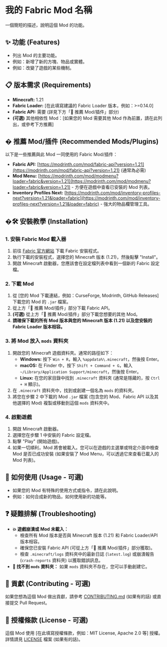 # 我的 Fabric Mod 名稱

一個簡短的描述，說明這個 Mod 的功能。

## ✨ 功能 (Features)

*   列出 Mod 的主要功能。
*   例如：新增了新的方塊、物品或實體。
*   例如：改變了遊戲的某些機制。

## 📋 版本需求 (Requirements)

*   **Minecraft:** 1.21
*   **Fabric Loader:** [在此填寫建議的 Fabric Loader 版本，例如：>=0.14.0]
*   **Fabric API:** 需要 (詳見下方「🔗 推薦 Mod/插件」部分)
*   **(可選)** 其他相依性 Mod：[如果您的 Mod 需要其他 Mod 作為前置，請在此列出，或參考下方推薦]

## � 推薦 Mod/插件 (Recommended Mods/Plugins)

以下是一些推薦與此 Mod 一同使用的 Fabric Mod/插件：

*   **Fabric API:** [https://modrinth.com/mod/fabric-api?version=1.21](https://modrinth.com/mod/fabric-api?version=1.21) (通常為必需)
*   **Mod Menu:** [https://modrinth.com/mod/modmenu?loader=fabric&version=1.21](https://modrinth.com/mod/modmenu?loader=fabric&version=1.21) - 方便在遊戲中查看已安裝的 Mod 列表。
*   **Inventory Profiles Next:** [https://modrinth.com/mod/inventory-profiles-next?version=1.21&loader=fabric](https://modrinth.com/mod/inventory-profiles-next?version=1.21&loader=fabric) - 強大的物品欄管理工具。

## �🛠️ 安裝教學 (Installation)

### 1. 安裝 Fabric Mod 載入器

1.  前往 [Fabric 官方網站](https://fabricmc.net/use/installer/) 下載 Fabric 安裝程式。
2.  執行下載的安裝程式，選擇您的 Minecraft 版本 (1.21)，然後點擊 "Install"。
3.  開啟 Minecraft 啟動器，您應該會在設定檔列表中看到一個新的 Fabric 設定檔。

### 2. 下載 Mod

1.  從 [您的 Mod 下載連結，例如：CurseForge, Modrinth, GitHub Releases] 下載您的 Mod 的 `.jar` 檔案。
2.  從上方「🔗 推薦 Mod/插件」部分下載 Fabric API。
3.  **(可選)** 從上方「🔗 推薦 Mod/插件」部分下載您想要的其他 Mod。
4.  **請確保下載的所有 Mod 版本與您的 Minecraft 版本 (1.21) 以及您安裝的 Fabric Loader 版本相容。**

### 3. 將 Mod 放入 `mods` 資料夾

1.  開啟您的 Minecraft 遊戲資料夾。通常的路徑如下：
    *   **Windows:** 按下 `Win + R`，輸入 `%appdata%\.minecraft`，然後按 Enter。
    *   **macOS:** 在 Finder 中，按下 `Shift + Command + G`，輸入 `~/Library/Application Support/minecraft`，然後按 Enter。
    *   **Linux:** 在您的家目錄中找到 `.minecraft` 資料夾 (通常是隱藏的，按 `Ctrl + H` 顯示)。
2.  在 `.minecraft` 資料夾中，找到或創建一個名為 `mods` 的資料夾。
3.  將您在步驟 2 中下載的 Mod `.jar` 檔案 (包含您的 Mod、Fabric API 以及其他選擇的 Mod) 複製或移動到這個 `mods` 資料夾中。

### 4. 啟動遊戲

1.  開啟 Minecraft 啟動器。
2.  選擇您在步驟 1 中安裝的 Fabric 設定檔。
3.  點擊 "Play" (開始遊戲)。
4.  如果一切順利，Mod 將會被載入。您可以在遊戲的主選單或特定介面中檢查 Mod 是否已成功安裝 (如果安裝了 Mod Menu，可以透過它來查看已載入的 Mod 列表)。

## 📖 如何使用 (Usage - 可選)

*   如果您的 Mod 有特殊的使用方式或指令，請在此說明。
*   例如：如何合成新的物品，如何使用新的功能等。

## ❓ 疑難排解 (Troubleshooting)

*   **💥 遊戲崩潰或 Mod 未載入：**
    *   檢查所有 Mod 版本是否與 Minecraft 版本 (1.21) 和 Fabric Loader/API 版本相容。
    *   確保您已安裝 Fabric API (可從上方「🔗 推薦 Mod/插件」部分獲取)。
    *   檢查 `.minecraft/logs` 資料夾中的最新日誌 (`latest.log`) 或崩潰報告 (`crash-reports` 資料夾) 以獲取錯誤訊息。
*   **📂 找不到 `mods` 資料夾：** 如果 `mods` 資料夾不存在，您可以手動創建它。

## 🤝 貢獻 (Contributing - 可選)

如果您想為這個 Mod 做出貢獻，請參考 [CONTRIBUTING.md](CONTRIBUTING.md) (如果有的話) 或直接提交 Pull Request。

## 📜 授權條款 (License - 可選)

這個 Mod 使用 [在此填寫授權條款，例如：MIT License, Apache 2.0 等] 授權。詳情請見 [LICENSE](LICENSE) 檔案 (如果有的話)。